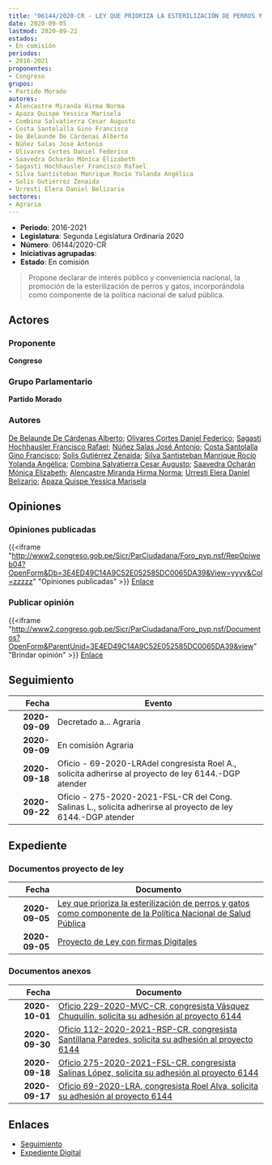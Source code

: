```yaml
---
title: "06144/2020-CR - LEY QUE PRIORIZA LA ESTERILIZACIÓN DE PERROS Y GATOS CORRESPONDIENTE DE LA POLÍTICA NACIONAL DE SALUD PÚBLICA"
date: 2020-09-05
lastmod: 2020-09-22
estados:
- En comisión
periodos:
- 2016-2021
proponentes:
- Congreso
grupos:
- Partido Morado
autores:
- Alencastre Miranda Hirma Norma
- Apaza Quispe Yessica Marisela
- Combina Salvatierra Cesar Augusto
- Costa Santolalla Gino Francisco
- De Belaunde De Cárdenas Alberto
- Núñez Salas José Antonio
- Olivares Cortes Daniel Federico
- Saavedra Ocharán Mónica Elizabeth
- Sagasti Hochhausler Francisco Rafael
- Silva Santisteban Manrique Rocío Yolanda Angélica
- Solis Gutiérrez Zenaida
- Urresti Elera Daniel Belizario
sectores:
- Agraria
---
```

- **Periodo**: 2016-2021
- **Legislatura**: Segunda Legislatura Ordinaria 2020
- **Número**: 06144/2020-CR
- **Iniciativas agrupadas**: 
- **Estado**: En comisión

> Propone declarar de interés público y conveniencia nacional, la promoción de la esterilización de perros y gatos, incorporándola como componente de la política nacional de salud pública.


## Actores

### Proponente

**Congreso**

### Grupo Parlamentario

**Partido Morado**

### Autores

[De Belaunde De Cárdenas Alberto](mailto:mailto:adebelaunde@congreso.gob.pe); [Olivares Cortes Daniel Federico](mailto:mailto:dolivares@congreso.gob.pe); [Sagasti Hochhausler Francisco Rafael](mailto:mailto:fsagasti@congreso.gob.pe); [Núñez Salas José Antonio](mailto:mailto:jnunezs@congreso.gob.pe); [Costa Santolalla Gino Francisco](mailto:mailto:gcosta@congreso.gob.pe); [Solis Gutiérrez Zenaida](mailto:mailto:zsolis@congreso.gob.pe); [Silva Santisteban Manrique Rocío Yolanda Angélica](mailto:mailto:rsilvas@congreso.gob.pe); [Combina Salvatierra Cesar Augusto](mailto:mailto:ccombina@congreso.gob.pe); [Saavedra Ocharán Mónica Elizabeth](mailto:mailto:msaavedra@congreso.gob.pe); [Alencastre Miranda Hirma Norma](mailto:mailto:halencastre@congreso.gob.pe); [Urresti Elera Daniel Belizario](mailto:mailto:durresti@congreso.gob.pe); [Apaza Quispe Yessica Marisela](mailto:mailto:yapaza@congreso.gob.pe)

## Opiniones

### Opiniones publicadas

{{<iframe "http://www2.congreso.gob.pe/Sicr/ParCiudadana/Foro_pvp.nsf/RepOpiweb04?OpenForm&Db=3E4ED49C14A9C52E052585DC0065DA39&View=yyyy&Col=zzzzz" "Opiniones publicadas" >}}
[Enlace](http://www2.congreso.gob.pe/Sicr/ParCiudadana/Foro_pvp.nsf/RepOpiweb04?OpenForm&Db=3E4ED49C14A9C52E052585DC0065DA39&View=yyyy&Col=zzzzz)

### Publicar opinión

{{<iframe "http://www2.congreso.gob.pe/Sicr/ParCiudadana/Foro_pvp.nsf/Documentos?OpenForm&ParentUnid=3E4ED49C14A9C52E052585DC0065DA39&view" "Brindar opinión" >}}
[Enlace](http://www2.congreso.gob.pe/Sicr/ParCiudadana/Foro_pvp.nsf/Documentos?OpenForm&ParentUnid=3E4ED49C14A9C52E052585DC0065DA39&view)


## Seguimiento

| Fecha | Evento |
|------:|--------|
| **2020-09-09** | Decretado a... Agraria |
| **2020-09-09** | En comisión Agraria |
| **2020-09-18** | Oficio - 69-2020-LRAdel congresista Roel A., solicita adherirse al proyecto de ley 6144.-DGP atender |
| **2020-09-22** | Oficio - 275-2020-2021-FSL-CR del Cong. Salinas L., solicita adherirse al proyecto de ley 6144.-DGP atender |

## Expediente

### Documentos proyecto de ley

| Fecha | Documento |
|------:|-----------|
| **2020-09-05** | [Ley que prioriza la esterilización de perros y gatos como componente de la Política Nacional de Salud Pública](http://www.leyes.congreso.gob.pe/Documentos/2016_2021/Proyectos_de_Ley_y_de_Resoluciones_Legislativas/PL06144-20200905.pdf) |
| **2020-09-05** | [Proyecto de Ley con firmas Digitales](http://www.leyes.congreso.gob.pe/Documentos/2016_2021/Proyectos_de_Ley_y_de_Resoluciones_Legislativas/Proyectos_Firmas_digitales/PL06144.pdf) |

### Documentos anexos

| Fecha | Documento |
|------:|-----------|
| **2020-10-01** | [Oficio 229-2020-MVC-CR, congresista Vásquez Chuquilín, solicita su adhesión al proyecto 6144](http://www.leyes.congreso.gob.pe/Documentos/2016_2021/Adhesiones/Proyectos_de_Ley/OFICIO-229-2020-MVC-CR.pdf) |
| **2020-09-30** | [Oficio 112-2020-2021-RSP-CR, congresista Santillana Paredes, solicita su adhesión al proyecto 6144](http://www.leyes.congreso.gob.pe/Documentos/2016_2021/Adhesiones/Proyectos_de_Ley/OFICIO-112-2020-2021-RSP-CR.pdf) |
| **2020-09-18** | [Oficio 275-2020-2021-FSL-CR, congresista Salinas López, solicita su adhesión al proyecto 6144](http://www.leyes.congreso.gob.pe/Documentos/2016_2021/Adhesiones/Proyectos_de_Ley/OFICIO-275-2020-2021-FSL-CR.pdf) |
| **2020-09-17** | [Oficio 69-2020-LRA, congresista Roel Alva, solicita su adhesión al proyecto 6144](http://www.leyes.congreso.gob.pe/Documentos/2016_2021/Adhesiones/Proyectos_de_Ley/OFICIO-69-2020-LRA.pdf) |

## Enlaces

- [Seguimiento](http://www2.congreso.gob.pe/Sicr/TraDocEstProc/CLProLey2016.nsf/f7fff46988ca05b1052578e100829cc7/4f6c00fdfe792d6e052585db001041f5?OpenDocument)
- [Expediente Digital](http://www2.congreso.gob.pe/Sicr/TraDocEstProc/Expvirt_2011.nsf/visbusqptramdoc1621/06144?opendocument)

